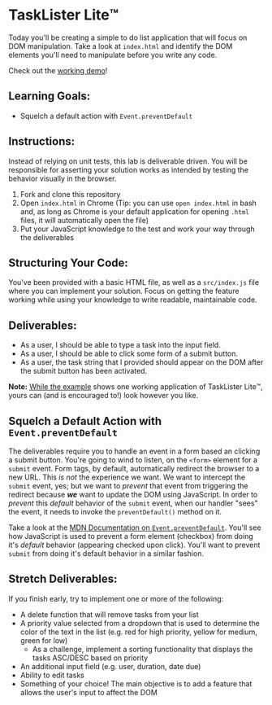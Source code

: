 # TaskLister Lite™️

Today you'll be creating a simple to do list application that will focus on DOM
manipulation. Take a look at `index.html` and identify the DOM elements you'll
need to manipulate before you write any code.

Check out the [working demo][example]!

## Learning Goals:

* Squelch a default action with `Event.preventDefault`

## Instructions:

Instead of relying on unit tests, this lab is deliverable driven. You will be
responsible for asserting your solution works as intended by testing the
behavior visually in the browser.

1. Fork and clone this repository
2. Open `index.html` in Chrome (Tip: you can use `open index.html` in bash and, as long as Chrome is your default application for opening `.html` files, it will automatically open the file)
3. Put your JavaScript knowledge to the test and work your way through the deliverables

## Structuring Your Code:

You've been provided with a basic HTML file, as well as a `src/index.js` file
where you can implement your solution. Focus on getting the feature working
while using your knowledge to write readable, maintainable code. 

## Deliverables:

- As a user, I should be able to type a task into the input field.
- As a user, I should be able to click some form of a submit button.
- As a user, the task string that I provided should appear on the DOM after the submit button has been activated.

**Note:** [While the example][example] shows one working application of TaskLister Lite™️, yours can (and is encouraged to!) look however you like.

## Squelch a Default Action with `Event.preventDefault`

The deliverables require you to handle an event in a form based an clicking a submit button. You're going to wind to listen, on the `<form>` element for a `submit` event. Form tags, by default, automatically redirect the browser to a new URL. This _is not_ the experience we want. We want to intercept the `submit` event, yes; but we want to _prevent_ that event from triggering the redirect because ***we*** want to update the DOM using JavaScript. In order to _prevent_ this _default_ behavior of the
`submit` event, when our handler "sees" the event, it needs to invoke the `preventDefault()` method on it.

Take a look at the [MDN Documentation on `Event.preventDefault`][mdn-pd]. You'll see how JavaScript is used to prevent a form element (checkbox) from doing it's _default_ behavior (appearing checked upon click). You'll want to prevent `submit` from doing it's default behavior in a similar fashion.

## Stretch Deliverables:

If you finish early, try to implement one or more of the following:

- A delete function that will remove tasks from your list
- A priority value selected from a dropdown that is used to determine the color of the text in the list (e.g. red for high priority, yellow for medium, green for low)
  - As a challenge, implement a sorting functionality that displays the tasks ASC/DESC based on priority
- An additional input field (e.g. user, duration, date due)
- Ability to edit tasks
- Something of your choice! The main objective is to add a feature that allows the user's input to affect the DOM

[example]: https://learn-co-curriculum.github.io/js-task-lister-lite/
[mdn-pd]: https://developer.mozilla.org/en-US/docs/Web/API/Event/preventDefault
